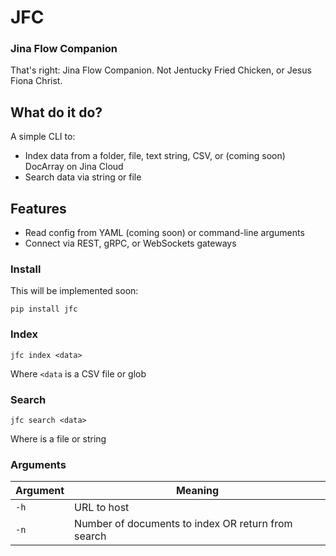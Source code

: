 # JFC

### Jina Flow Companion

That's right: Jina Flow Companion. Not Jentucky Fried Chicken, or Jesus Fiona Christ.

## What do it do?

A simple CLI to:

- Index data from a folder, file, text string, CSV, or (coming soon) DocArray on Jina Cloud
- Search data via string or file

## Features

- Read config from YAML (coming soon) or command-line arguments
- Connect via REST, gRPC, or WebSockets gateways

### Install

This will be implemented soon:

```
pip install jfc
```

### Index

```
jfc index <data>
```

Where `<data` is a CSV file or glob

### Search

```
jfc search <data>
```

Where <data> is a file or string

### Arguments

| Argument | Meaning                                            | 
| ---      | ---                                                | 
| `-h`     | URL to host                                        | 
| `-n`     | Number of documents to index OR return from search |
